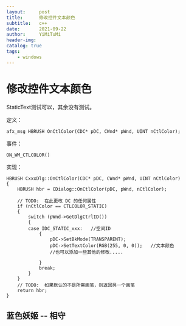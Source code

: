 ```yaml
---
layout:     post
title:      修改控件文本颜色
subtitle:   c++
date:       2021-09-22
author:     YiMiTuMi
header-img: 
catalog: true
tags:
    - windows
---
```


# 修改控件文本颜色

StaticText测试可以，其余没有测试。 

定义：

	afx_msg HBRUSH OnCtlColor(CDC* pDC, CWnd* pWnd, UINT nCtlColor);

事件：

	ON_WM_CTLCOLOR()

实现：

	HBRUSH CxxxDlg::OnCtlColor(CDC* pDC, CWnd* pWnd, UINT nCtlColor)
	{
		HBRUSH hbr = CDialog::OnCtlColor(pDC, pWnd, nCtlColor);
	
		// TODO:  在此更改 DC 的任何属性
		if (nCtlColor == CTLCOLOR_STATIC)
		{
			switch (pWnd->GetDlgCtrlID())
			{
			case IDC_STATIC_xxx:   //空间ID
				{
					pDC->SetBkMode(TRANSPARENT);
					pDC->SetTextColor(RGB(255, 0, 0));   //文本颜色
					//也可以添加一些其他的修改.....
					
				}
				break;
			}
		}
		// TODO:  如果默认的不是所需画笔，则返回另一个画笔
		return hbr;
	}

## 蓝色妖姬 -- 相守
